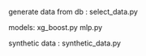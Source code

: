generate data from db : 
select_data.py

models:
xg_boost.py
mlp.py

synthetic data :
synthetic_data.py